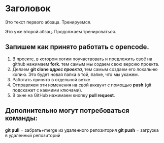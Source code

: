 # Заголовок 
Это текст первого абзаца. Тренируемся.

Это уже второй абзац. Продолжаем тренироваться.

## Запишем как принято работать с opencode.
1. В проекте, в котором хотим поучаствовать и предложить своё на github нажимаем **fork**. тем самым мы содаем свою версию проекта.
2. Делаем **git clone *адрес проекта***, тем самым создаем его локальню копию. Это будет новая папка в той, папке, что мы укажем.
3. Работать принято в отдельной ветке
4. Отправляем эти изменения на свой аккаунт с помощью **push** (git подскажет с какмими ключами).
5. В окне на GitHub нажимаем кнопку **pull request**.

## Дополнительно могут потребоваться команды:
**git pull** = забрать+merge из удаленного репозитория
**git push** = загрузка в удаленный репозиторий